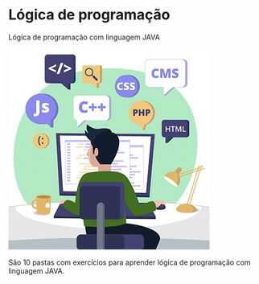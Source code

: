# Lógica de programação
Lógica de programação com linguagem JAVA

![imagem logo aprendizado de lógica de progração](https://github.com/LeeoLima/logica/blob/master/logica_programacao.png)

São 10 pastas com exercícios para aprender lógica de programação com linguagem JAVA.
